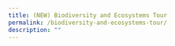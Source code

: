 ```yaml
---
title: (NEW) Biodiversity and Ecosystems Tour
permalink: /biodiversity-and-ecosystems-tour/
description: ""
---
```

